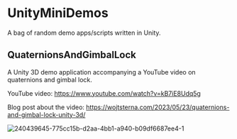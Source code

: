 # UnityMiniDemos
A bag of random demo apps/scripts written in Unity.

## QuaternionsAndGimbalLock
A Unity 3D demo application accompanying a YouTube video on quaternions and gimbal lock.

YouTube video: https://www.youtube.com/watch?v=kB7iE8Udq5g

Blog post about the video: https://wojtsterna.com/2023/05/23/quaternions-and-gimbal-lock-unity-3d/

![240439645-775cc15b-d2aa-4bb1-a940-b09df6687ee4-1](https://github.com/maxest/UnityMiniDemos/assets/37375338/f8565403-9786-4148-bd97-9d75cb84871b)
